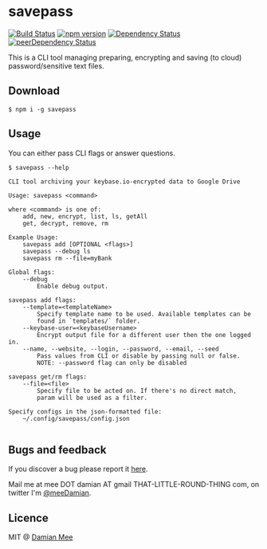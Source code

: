 # savepass
[![Build Status](https://travis-ci.org/chester1000/savepass.svg)](https://travis-ci.org/chester1000/savepass) [![npm version](https://badge.fury.io/js/savepass.svg)](http://badge.fury.io/js/savepass) [![Dependency Status](https://david-dm.org/chester1000/savepass.svg)](https://david-dm.org/chester1000/savepass) [![peerDependency Status](https://david-dm.org/chester1000/savepass/peer-status.svg)](https://david-dm.org/chester1000/savepass#info=peerDependencies)



This is a CLI tool managing preparing, encrypting and saving (to cloud) password/sensitive text files.

## Download

```
$ npm i -g savepass
```

## Usage

You can either pass CLI flags or answer questions.

```
$ savepass --help

CLI tool archiving your keybase.io-encrypted data to Google Drive

Usage: savepass <command>

where <command> is one of:
    add, new, encrypt, list, ls, getAll
    get, decrypt, remove, rm

Example Usage:
    savepass add [OPTIONAL <flags>]
    savepass --debug ls
    savepass rm --file=myBank

Global flags:
    --debug
        Enable debug output.

savepass add flags:
    --template=<templateName>
        Specify template name to be used. Available templates can be
        found in `templates/` folder.
    --keybase-user=<keybaseUsername>
        Encrypt output file for a different user then the one logged in.
    --name, --website, --login, --password, --email, --seed
        Pass values from CLI or disable by passing null or false.
        NOTE: --password flag can only be disabled

savepass get/rm flags:
    --file=<file>
        Specify file to be acted on. If there's no direct match,
        param will be used as a filter.

Specify configs in the json-formatted file:
    ~/.config/savepass/config.json


```

## Bugs and feedback

If you discover a bug please report it [here](https://github.com/chester1000/savepass/issues/new).

Mail me at mee DOT damian AT gmail THAT-LITTLE-ROUND-THING com, on twitter I'm [@meeDamian](http://twitter.com/meedamian).


## Licence

MIT @ [Damian Mee](http://meedamian.com)
